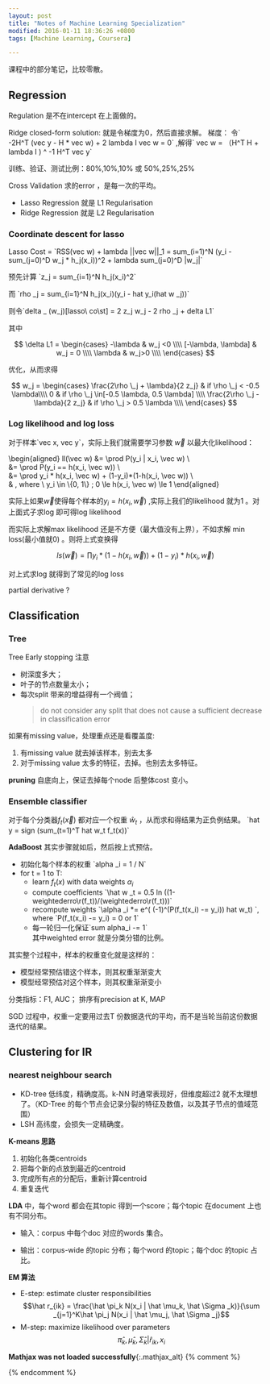 ```yaml
---
layout: post
title: "Notes of Machine Learning Specialization"
modified: 2016-01-11 18:36:26 +0800
tags: [Machine Learning, Coursera]

---
```


课程中的部分笔记，比较零散。

## Regression

Regulation 是不在intercept 在上面做的。

Ridge closed-form solution:
就是令梯度为0，然后直接求解。
梯度： 令\` -2H^T (vec y - H * vec w) + 2 lambda I vec w = 0\` ,解得\` vec w = （H^T H + lambda I ) ^ -1 H^T vec y\`

训练、验证、测试比例：80%,10%,10% 或 50%,25%,25%

Cross Validation 求的error ，是每一次的平均。

- Lasso Regression 就是 L1 Regularisation
- Ridge Regression 就是 L2 Regularisation

### Coordinate descent for lasso 

Lasso Cost = \`RSS(vec w) + lambda ||vec w||_1 =  sum\_(i=1)^N (y_i - sum\_(j=0)^D w_j * h_j(x_i))^2 + lambda sum\_(j=0)^D |w_j|\`

预先计算 \`z_j = sum_{i=1}^N h_j(x_i)^2\`

而 \`rho \_j = sum\_{i=1}^N h_j(x_i)(y_i - hat y_i(hat w _j))\`

则令\`delta _ (w_j)[lasso\ co\st] = 2 z_j w_j - 2 rho _j + delta L1\`

其中 

$$
\delta L1 = 
\begin{cases}
-\lambda & w_j <0 \\\\
[-\lambda, \lambda] & w_j = 0 \\\\
\lambda & w_j>0 \\\\
\end{cases}
$$

优化，从而求得

$$
w_j = 
\begin{cases}
\frac{2\rho \_j + \lambda}{2 z_j} & if \rho \_j < -0.5 \lambda\\\\
0 & if \rho \_j \in[-0.5 \lambda, 0.5 \lambda] \\\\
\frac{2\rho \_j - \lambda}{2 z_j}  & if \rho \_j > 0.5 \lambda \\\\
\end{cases}
$$

### Log likelihood and log loss

对于样本\`vec x, vec y\`，实际上我们就需要学习参数 $\vec w$ 以最大化likelihood：

\begin{aligned}
ll(\vec w) &= \prod P(y_i | x_i, \vec w)  \\\
&= \prod P(y_i == h(x_i, \vec w))  \\\
&= \prod y_i * h(x_i, \vec w) + (1-y_i)*(1-h(x_i, \vec w)) \\\
& , where \ y_i \in \\{0, 1\\} ; 0 \le h(x_i, \vec w) \le 1
\end{aligned}

实际上如果$\vec w$使得每个样本的$y_i = h(x_i, \vec w)$ ,实际上我们的likelihood 就为1 。对上面式子求log 即可得log likelihood

而实际上求解max likelihood 还是不方便（最大值没有上界），不如求解 min loss(最小值就0) 。则将上式变换得

$$
ls(\vec w)= \prod y_i *(1-h(x_i, \vec w)) + (1-y_i) * h(x_i, \vec w)
$$

对上式求log 就得到了常见的log loss

partial derivative ?

## Classification


###  Tree 
Tree Early stopping 注意

-   树深度多大；
-   叶子的节点数量太小；
-   每次split 带来的增益得有一个阀值；
    > do not consider any split that does not cause a sufficient decrease in classification error

如果有missing value，处理重点还是看覆盖度:

1. 有missing value 就去掉该样本，别去太多
2. 对于missing value 太多的特征，去掉。也别去太多特征。


**pruning** 自底向上，保证去掉每个node 后整体cost 变小。

### Ensemble classifier

对于每个分类器$f_t(\vec x)$ 都对应一个权重 $\hat w_t$ ，从而求和得结果为正负例结果。
\`hat y = sign (sum_(t=1)^T hat w_t f_t(x))\`

**AdaBoost** 其实步骤就如后，然后按上式预估。

- 初始化每个样本的权重 \`alpha _i = 1 / N\`
- for t = 1 to T:
    - learn $f_t(x)$ with data weights $\alpha _i$
    - compute coefficients \`\hat w _t = 0.5 ln ((1-weightederro\r(f_t))/(weightederro\r(f_t)))\`
    - recompute weights \`\alpha _i *= e^( (-1)^(P(f_t(x_i) -= y_i)) hat w_t) \`, where \`P(f_t(x_i) -= y_i) = 0 or 1\`
    - 每一轮归一化保证\`sum alpha_i -= 1\`    
      其中weighted error 就是分类分错的比例。


其实整个过程中，样本的权重变化就是这样的：

- 模型经常预估错这个样本，则其权重渐渐变大
- 模型经常预估对这个样本，则其权重渐渐变小


分类指标：F1, AUC； 排序有precision at K, MAP 

SGD 过程中，权重一定要用过去T 份数据迭代的平均，而不是当轮当前这份数据迭代的结果。

## Clustering for IR

### nearest neighbour search

- KD-tree 低纬度，精确度高。k-NN 时通常表现好，但维度超过2 就不太理想了。（KD-Tree 的每个节点会记录分裂的特征及数值，以及其子节点的值域范围）
- LSH 高纬度，会损失一定精确度。

**K-means 思路**

1. 初始化各类centroids
2. 把每个新的点放到最近的centroid
3. 完成所有点的分配后，重新计算centroid
4. 重复迭代

**LDA** 中，每个word 都会在其topic 得到一个score；每个topic 在document 上也有不同分布。

- 输入：corpus 中每个doc 对应的words 集合。


- 输出：corpus-wide 的topic 分布；每个word 的topic；每个doc 的topic 占比。



**EM 算法**

- E-step: estimate cluster responsibilities $$\hat r_{ik} = \frac{\hat \pi_k N(x_i | \hat \mu_k, \hat \Sigma _k)}{\sum _{j=1}^K\hat \pi_j N(x_i | \hat \mu_j, \hat \Sigma _j}$$
- M-step: maximize likelihood over parameters $$  \hat \pi_k , \hat \mu_k, \hat \Sigma _k | {\hat r_{ik}, x_i} $$



**Mathjax was not loaded successfully**{:.mathjax_alt} 
{% comment %}
<script type='text/x-mathjax-config'> MathJax.Hub.Config({ asciimath2jax: { delimiters: [['`','`']] }, tex2jax: {inlineMath: [['$', '$']], displayMath: [['$$', '$$']], processEscapes: false}});  </script>
<script type='text/javascript' src='http://cdn.mathjax.org/mathjax/latest/MathJax.js?config=TeX-MML-AM_HTMLorMML' async='async'></script>
{% endcomment %}

